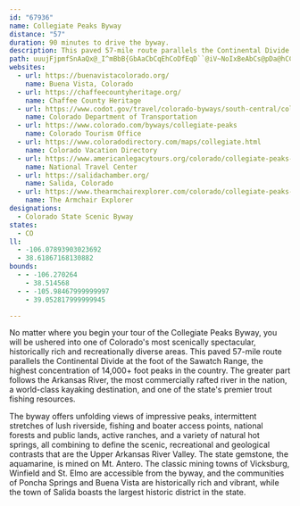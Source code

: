 ```yaml
---
id: "67936"
name: Collegiate Peaks Byway
distance: "57"
duration: 90 minutes to drive the byway.
description: This paved 57-mile route parallels the Continental Divide at the foot of the Sawatch Range, the highest concentration of 14,000+ foot peaks in the country.
path: uuujFjpmfSnAaQx@_I^mBbB{GbAaCbCqEhCoDfEqD``@iV~NoIxBeAbCs@pDa@hCCdCH`F^rg@nFfCJxAEdCYvA_@~B_A~^uU`JcGvDcDrDmDfG{Hf_CqkD`d@sx@vDyF|[i`@pDqDfDiCx@a@lI_DbH{B|DmBvCqCbBaCnA_Cv@qBp@gCn@aFXmJ?}OHsCNm@x@mAjL_NfHiI|E_FhS_`@rDuH|@eDz@eAl@Uxp@E`At@o@vBe@tEYbgD?zENxHTxC`Ftb@xD~a@h@vIbC~WfIfcApGts@bFxp@rAnN`K`oAyDL}D~@eM~EiCfBk@r@}@jAkCfFyAmAuAm@cCKgvC_@eFDgCIqDNiCb@gCpAmB~AgFrH_ClB_C~@mBXiA@yAIkGcAmZ_Gq[}FiEk@wGa@{GCmGX_u@xJyiAtNwGd@uJ@gFSwIeAofBqXwYaEec@aHgFk@mF?gDZmCd@}Y`GeLpCsDlAkPxH}Al@iFxAmEv@_cAvLqGbAohC|g@mH|@qJRu^s@}EQsE[mh@gHmG_@az@H}ENaJ`AoS~EiC^mC@mCScBa@mCeA{Aw@o^yXgFkC_Ds@kCYeCCibANuQO}Da@iAYqp@{VaHsB_C[aFJo^nB}BVeCx@iCrAyAdAiBdBwf@fh@gF`HgDlF}DzH_ItN{D|HsMzVaFlHkCxC{CtBqFjCuMjD}EbA}DvA_CrAcCfBiBdCqAxBoG`Nw@nA_CrCwCxB{E|AuATeCP_DGkR}ByEM}DLwVrBud@[aF?iCLcCZqGpA_S~EkI`Ccc@lKaO`EgG`Ca]rQgg@nRoVbJe]tTiClAqKlDcM~E{qAhu@yE`DyDtD}EjHiQ|XwCrDyEfE{\vVkNrKaHrE}Az@qFpBiZ`JwDxBcDbDaG`KmBvBcCrAmMfDmBr@wElCiFzEeLtLqIrKeA~@mAr@oAj@sAXyAJqh@O_AN}@Xu@d@wEhFq@d@}DdB}@l@_E`EqGpEwFzBsWhI{FvAaK`Aqm@vE}i@tEsCr@_Bp@qXpOma@zU{_@dTmeBhbAuEtBiXlJwD~AiAp@yA`AoCpCqLbOmBrBoMzKcEfDoAr@qEjBiDt@iKbByDx@iBl@uDpB{FzDcDlB}E`B}Ej@_RfAuH~@u^fIiBr@sA~@oBvBiKzL{B|Cs@|Ae@fB]`CmCxi@e@pEo@lDiC|HiCxE{BrCyEjF{FtFyA~@{B`AsCj@}ALaDHoEi@_DeAcBgAcAy@mGgGeJmHgCs@oBGgCXkBx@o@^iAfAaG~HwBfDeCbDwCrCoA~@eIpDiVlGiAj@o@f@yA~A_AzAmB~Fu@zAcAhAgElCoAzAsAjCs@`DiDr\K~@c@pAmAfBmHzGmExFmA`B_BrCcDrGmBbCkAt@cA^uQrF{AXuCDyLWaBJsA\mAf@oD~BcBx@kFnB}HxBi@XeA~@iAjBm@jC
websites:
  - url: https://buenavistacolorado.org/
    name: Buena Vista, Colorado
  - url: https://chaffeecountyheritage.org/
    name: Chaffee County Heritage
  - url: https://www.codot.gov/travel/colorado-byways/south-central/collegiate-peaks
    name: Colorado Department of Transportation
  - url: https://www.colorado.com/byways/collegiate-peaks
    name: Colorado Tourism Office
  - url: https://www.coloradodirectory.com/maps/collegiate.html
    name: Colorado Vacation Directory
  - url: https://www.americanlegacytours.org/colorado/collegiate-peaks-road-trip/
    name: National Travel Center
  - url: https://salidachamber.org/
    name: Salida, Colorado
  - url: https://www.thearmchairexplorer.com/colorado/collegiate-peaks-scenic-byway.php
    name: The Armchair Explorer
designations:
  - Colorado State Scenic Byway
states:
  - CO
ll:
  - -106.07893903023692
  - 38.61867168130882
bounds:
  - - -106.270264
    - 38.514568
  - - -105.98467999999997
    - 39.052817999999945

---
```


No matter where you begin your tour of the Collegiate Peaks Byway, you will be ushered into one of Colorado's most scenically spectacular, historically rich and recreationally diverse areas. This paved 57-mile route parallels the Continental Divide at the foot of the Sawatch Range, the highest concentration of 14,000+ foot peaks in the country. The greater part follows the Arkansas River, the most commercially rafted river in the nation, a world-class kayaking destination, and one of the state's premier trout fishing resources.

The byway offers unfolding views of impressive peaks, intermittent stretches of lush riverside, fishing and boater access points, national forests and public lands, active ranches, and a variety of natural hot springs, all combining to define the scenic, recreational and geological contrasts that are the Upper Arkansas River Valley. The state gemstone, the aquamarine, is mined on Mt. Antero. The classic mining towns of Vicksburg, Winfield and St. Elmo are accessible from the byway, and the communities of Poncha Springs and Buena Vista are historically rich and vibrant, while the town of Salida boasts the largest historic district in the state.

